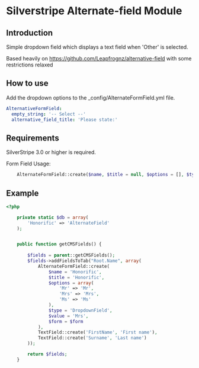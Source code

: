 # Silverstripe Alternate-field Module

## Introduction
Simple dropdown field which displays a text field when 'Other' is selected. 

Based heavily on https://github.com/Leapfrognz/alternative-field with some restrictions relaxed

## How to use
Add the dropdown options to the _config/AlternateFormField.yml file.

```yml
AlternativeFormField:
  empty_string: '-- Select --'
  alternative_field_title: 'Please state:'
```

## Requirements
SilverStripe 3.0 or higher is required.

Form Field Usage:

```php
    AlternateFormField::create($name, $title = null, $options = [], $type = 'DropdownField', $value = null, $form = null);

```

## Example
```php
<?php

    private static $db = array(
        'Honorific' => 'AlternateField'
    );


    public function getCMSFields() {
	
    	$fields = parent::getCMSFields();
		$fields->addFieldsToTab("Root.Name", array(
            AlternateFormField::create(
                $name = 'Honorific', 
                $title = 'Honorific', 
                $options = array(
                    'Mr' => 'Mr',
                    'Mrs' => 'Mrs',
                    'Ms' => 'Ms'
                ),
                $type = 'DropdownField',
                $value = 'Mrs',
                $form = $form
            ),
			TextField::create('FirstName', 'First name'),
			TextField::create('Surname', 'Last name')
		));

		return $fields;
	}
```
